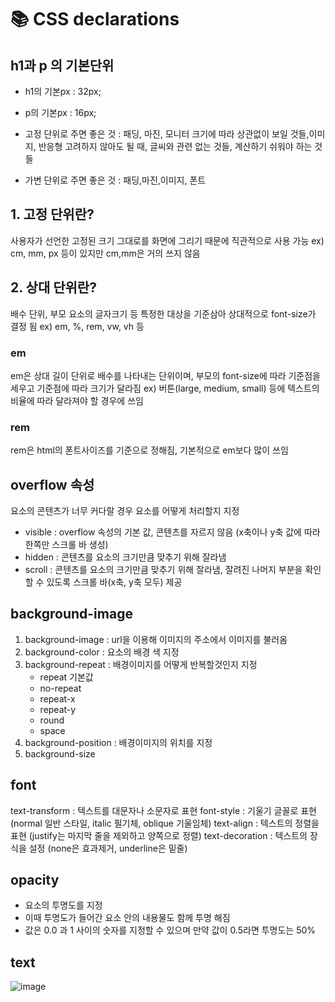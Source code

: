 # 📚  CSS declarations

<!-- 절대적인 것은 아니고 주로 -->

## h1과 p 의 기본단위

- h1의 기본px : 32px; <br>
- p의 기본px : 16px;

- 고정 단위로 주면 좋은 것 : 패딩, 마진, 모니터 크기에 따라 상관없이 보일 것들,이미지, 반응형 고려하지 않아도 될 때, 글씨와 관련 없는 것들, 계산하기 쉬워야 하는 것들 <br>
- 가변 단위로 주면 좋은 것 : 패딩,마진,이미지, 폰트

## 1. 고정 단위란? 

사용자가 선언한 고정된 크기 그대로를 화면에 그리기 때문에 직관적으로 사용 가능
ex) cm, mm, px 등이 있지만 cm,mm은 거의 쓰지 않음

## 2. 상대 단위란?

배수 단위, 부모 요소의 글자크기 등 특정한 대상을 기준삼아 상대적으로 font-size가 결정 됨
ex) em, %, rem, vw, vh 등

### em
em은 상대 길이 단위로 배수를 나타내는 단위이며, 부모의 font-size에 따라 기준점을 세우고 기준점에 따라 크기가 달라짐
ex) 버튼(large, medium, small) 등에 텍스트의 비율에 따라 달라져야 할 경우에 쓰임
    
### rem
rem은 html의 폰트사이즈를 기준으로 정해짐, 기본적으로 em보다 많이 쓰임


## overflow 속성

요소의 콘텐츠가 너무 커다랄 경우 요소를 어떻게 처리할지 지정

- visible : overflow 속성의 기본 값, 콘텐츠를 자르지 않음 (x축이나 y축 값에 따라 한쪽만 스크롤 바 생성)
- hidden : 콘텐츠를 요소의 크기만큼 맞추기 위해 잘라냄
- scroll : 콘텐츠를 요소의 크기만큼 맞추기 위해 잘라냄, 잘려진 나머지 부분을 확인 할 수 있도록 스크롤 바(x축, y축 모두) 제공


## background-image

1) background-image : url을 이용해 이미지의 주소에서 이미지를 불러옴
2) background-color : 요소의 배경 색 지정
3) background-repeat : 배경이미지를 어떻게 반복할것인지 지정
    - repeat 기본값
    - no-repeat
    - repeat-x
    - repeat-y
    - round
    - space
4) background-position : 배경이미지의 위치를 지정
5) background-size


## font

text-transform : 텍스트를 대문자나 소문자로 표현
font-style : 기울기 글꼴로 표현 (normal 일반 스타일, italic 필기체, oblique 기울임체)
text-align : 텍스트의 정렬을 표현 (justify는 마지막 줄을 제외하고 양쪽으로 정렬)
text-decoration : 텍스트의 장식을 설정 (none은 효과제거, underline은 밑줄)


## opacity

- 요소의 투명도를 지정
- 이때 투명도가 들어간 요소 안의 내용물도 함께 투명 해짐
- 값은 0.0 과 1 사이의 숫자를 지정할 수 있으며 만약 값이 0.5라면 투명도는 50%

## text

![image](https://user-images.githubusercontent.com/112460430/189912069-ceb86ab8-ed6e-4eab-a8ea-e5a2a1e9fd74.png)

